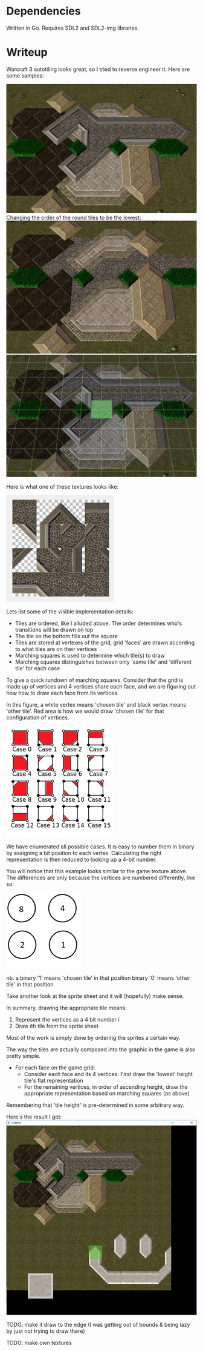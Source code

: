 # Dependencies
Written in Go. Requires SDL2 and SDL2-img libraries.

# Writeup
Warcraft 3 autotiling looks great, so I tried to reverse engineer it. Here are some samples:

![sample1](sample.png)
Changing the order of the round tiles to be the lowest:
![sample2](sampleOrder.png)
![sample3](sampleGrid.png)

Here is what one of these textures looks like:

![round tiles](roundtiles.png)

Lets list some of the visible implementation details:
* Tiles are ordered, like I alluded above. The order determines who's transitions will be drawn on top
* The tile on the bottom fills out the square
* Tiles are stored at vertexes of the grid, grid 'faces' are drawn according to what tiles are on their vertices
* Marching squares is used to determine which tile(s) to draw
* Marching squares distinguishes between only 'same tile' and 'different tile' for each case

To give a quick rundown of marching squares. Consider that the grid is made up of vertices and 4 vertices share each face, and we are figuring out how how to draw each face from its vertices.

In this figure, a white vertex means 'chosen tile' and black vertex means 'other tile'. Red area is how we would draw 'chosen tile' for that configuration of vertices.

![marching squares](marchExample.png)

We have enumerated all possible cases. It is easy to number them in binary by assigning a bit position to each vertex. Calculating the right representation is then reduced to looking up a 4-bit number.

You will notice that this example looks similar to the game texture above. The differences are only because the vertices are numbered differently, like so:

![numbering](wc3Numbering.png)

nb. a binary '1' means 'chosen tile' in that position
binary '0' means 'other tile' in that position

Take another look at the sprite sheet and it will (hopefully) make sense.

In summary, drawing the appropriate tile means:
1. Represent the vertices as a 4 bit number *i*
2. Draw *i*th tile from the sprite sheet

Most of the work is simply done by ordering the sprites a certain way.

The way the tiles are actually composed into the graphic in the game is also pretty simple.
* For each face on the game grid:
  * Consider each face and its 4 vertices. First draw the 'lowest' height tile's flat representation
  * For the remaining vertices, in order of ascending height, draw the appropriate representation based on marching squares (as above)

Remembering that 'tile height' is pre-determined in some arbitrary way.

Here's the result I got:
![result](result.png)

TODO: make it draw to the edge (I was getting out of bounds & being lazy by just not trying to draw there)

TODO: make own textures